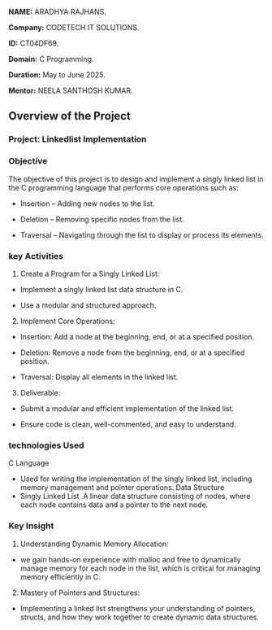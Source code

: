 **NAME:** ARADHYA RAJHANS.

**Company:** CODETECH IT SOLUTIONS.

**ID:** CT04DF69.

**Domain:** C Programming.

**Duration:** May to June 2025.

**Mentor:** NEELA SANTHOSH KUMAR.

## Overview of the Project

### Project: Linkedlist Implementation

### Objective
The objective of this project is to design and implement a singly linked list in the C programming language that performs core operations such as:

- Insertion – Adding new nodes to the list.

- Deletion – Removing specific nodes from the list.

- Traversal – Navigating through the list to display or process its elements.

### key Activities

1. Create a Program for a Singly Linked List:

 - Implement a singly linked list data structure in C.

 - Use a modular and structured approach.


2. Implement Core Operations:

 - Insertion: Add a node at the beginning, end, or at a specified position.

- Deletion: Remove a node from the beginning, end, or at a specified position.

- Traversal: Display all elements in the linked list.


3. Deliverable:

- Submit a modular and efficient implementation of the linked list.

- Ensure code is clean, well-commented, and easy to understand.


### technologies Used
 C Language
 - Used for writing the implementation of the singly linked list, including memory management and pointer operations.
Data Structure
 - Singly Linked List
    .A linear data structure consisting of nodes, where each node contains data and a pointer to the next node.

### Key Insight
1. Understanding Dynamic Memory Allocation:
  - we gain hands-on experience with malloc and free to dynamically manage memory for each node in the list, which is critical for managing memory efficiently in C.
2. Mastery of Pointers and Structures:
  - Implementing a linked list strengthens your understanding of pointers, structs, and how they work together to create dynamic data structures.





